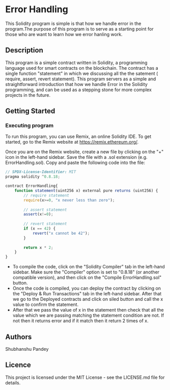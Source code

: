 # Error Handling
This Solidity program is simple is that how we handle error in the program.The purpose of this program is to serve as a starting point for those who are want to learn how we error hanling work.
## Description
This program is a simple contract written in Solidity, a programming language used for smart contracts on the blockchain. The contract has a single function "statement" in which we discussing all the the satement ( require, assert, revert statement). This program servers as a simple and straightforward introduction that how we handle Error in the Solidity programming,  and can be used as a stepping stone for more complex projects in the future.
## Getting Started
### Executing program
To run this program, you can use Remix, an online Solidity IDE. To get started, go to the Remix website at https://remix.ethereum.org/.

Once you are on the Remix website, create a new file by clicking on the "+" icon in the left-hand sidebar. Save the file with a .sol extension (e.g. ErrorHandling.sol). Copy and paste the following code into the file:

```javascript
// SPDX-License-Identifier: MIT
pragma solidity ^0.8.18;

contract ErrorHandling{
    function statement(uint256 x) external pure returns (uint256) {
        // require statement
        require(x>=0, "x never less than zero");
        
        // assert statement
        assert(x!=0);
        
        // revert statement
        if (x == 42) {
            revert("x cannot be 42");
        }
        
        return x * 2;
    }
}
```
* To compile the code, click on the "Solidity Compiler" tab in the left-hand sidebar. Make sure the "Compiler" option is set to "0.8.18" (or another compatible version), and then click on the "Compile ErrorHandling.sol" button.
* Once the code is compiled, you can deploy the contract by clicking on the "Deploy & Run Transactions" tab in the left-hand sidebar. After that we go to the Deployed contracts and click on siled button and call the x value to confirm the statement.
* After that we pass the value of x in the statement then check that all the value which we are passing matching the statement condition are not. If not then it returns error and if it match then it return 2 times of x.
## Authors
Shubhanshu Pandey
## Licence
This project is licensed under the MIT License - see the LICENSE.md file for details.
